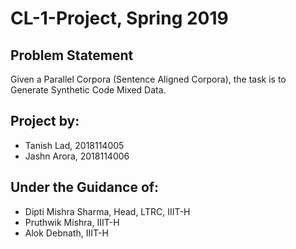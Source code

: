 # CL-1-Project, Spring 2019

## Problem Statement
Given a Parallel Corpora (Sentence Aligned Corpora), the task is to Generate Synthetic Code Mixed Data.

## Project by:
<ul>
  <li>Tanish Lad, 2018114005</li>
  <li>Jashn Arora, 2018114006</li>
</ul>

## Under the Guidance of:
<ul>
    <li>Dipti Mishra Sharma, Head, LTRC, IIIT-H</li>
    <li>Pruthwik Mishra, IIIT-H</li>
    <li>Alok Debnath, IIIT-H</li>
</ul>